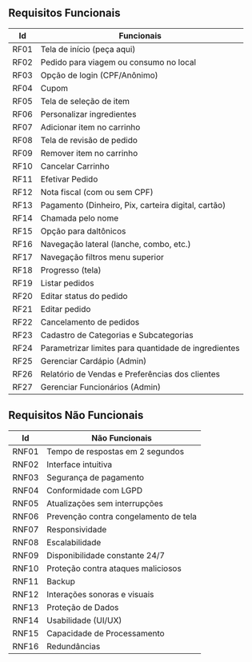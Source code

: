 ## Requisitos Funcionais  
| Id   | Funcionais                                               |
|------|----------------------------------------------------------|
| RF01 | Tela de início (peça aqui)                              |
| RF02 | Pedido para viagem ou consumo no local                  |
| RF03 | Opção de login (CPF/Anônimo)                            |
| RF04 | Cupom                                                   |
| RF05 | Tela de seleção de item                                 |
| RF06 | Personalizar ingredientes                              |
| RF07 | Adicionar item no carrinho                             |
| RF08 | Tela de revisão de pedido                             |
| RF09 | Remover item no carrinho                              |
| RF10 | Cancelar Carrinho                                     |
| RF11 | Efetivar Pedido                                       |
| RF12 | Nota fiscal (com ou sem CPF)                          |
| RF13 | Pagamento (Dinheiro, Pix, carteira digital, cartão)   |
| RF14 | Chamada pelo nome                                    |
| RF15 | Opção para daltônicos                                |
| RF16 | Navegação lateral (lanche, combo, etc.)              |
| RF17 | Navegação filtros menu superior                      |
| RF18 | Progresso (tela)                                     |
| RF19 | Listar pedidos                                       |
| RF20 | Editar status do pedido                             |
| RF21 | Editar pedido                                        |
| RF22 | Cancelamento de pedidos                             |
| RF23 | Cadastro de Categorias e Subcategorias              |
| RF24 | Parametrizar limites para quantidade de ingredientes |
| RF25 | Gerenciar Cardápio (Admin)                          |
| RF26 | Relatório de Vendas e Preferências dos clientes     |
| RF27 | Gerenciar Funcionários (Admin)                      |

## Requisitos Não Funcionais  
| Id    | Não Funcionais                          |
|-------|-----------------------------------------|
| RNF01 | Tempo de respostas em 2 segundos       |
| RNF02 | Interface intuitiva                    |
| RNF03 | Segurança de pagamento                 |
| RNF04 | Conformidade com LGPD                  |
| RNF05 | Atualizações sem interrupções          |
| RNF06 | Prevenção contra congelamento de tela  |
| RNF07 | Responsividade                         |
| RNF08 | Escalabilidade                         |
| RNF09 | Disponibilidade constante 24/7         |
| RNF10 | Proteção contra ataques maliciosos     |
| RNF11 | Backup                                 |
| RNF12 | Interações sonoras e visuais           |
| RNF13 | Proteção de Dados                      |
| RNF14 | Usabilidade (UI/UX)                    |
| RNF15 | Capacidade de Processamento            |
| RNF16 | Redundâncias                           |
